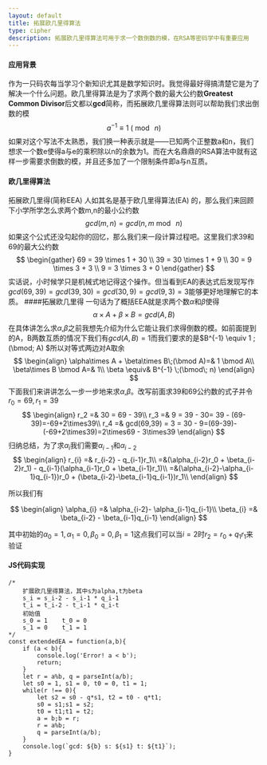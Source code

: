 ```yaml
---
layout: default
title: 拓展欧几里得算法
type: cipher
description: 拓展欧几里得算法可用于求一个数倒数的模，在RSA等密码学中有重要应用
---
```


#### 应用背景
作为一只码农每当学习个新知识尤其是数学知识时。我觉得最好得搞清楚它是为了解决一个什么问题。欧几里得算法是为了求两个数的最大公约数**Greatest Common Divisor**后文都以**gcd**简称，而拓展欧几里得算法则可以帮助我们求出倒数的模$$a^{-1} \equiv 1 \;(\bmod\; n) $$ 如果对这个写法不太熟悉，我们换一种表示就是——已知两个正整数a和n，我们想求一个数e使得a与e的乘积除以n的余数为1。而在大名鼎鼎的RSA算法中就有这样一步需要求倒数的模，并且还多加了一个限制条件即a与n互质。
#### 欧几里得算法
拓展欧几里得(简称EEA) 人如其名是基于欧几里得算法(EA) 的，那么我们来回顾下小学所学怎么求两个数m,n的最小公约数$$gcd(m,n) = gcd(n,m\bmod\ n) $$ 如果这个公式还没勾起你的回忆，那么我们来一段计算过程吧。这里我们求39和69的最大公约数
$$
\begin{gather}
69 = 39 \times 1 + 30 \\
39 = 30 \times 1 + 9 \\
30 = 9 \times 3 + 3 \\
9 = 3 \times 3 + 0 
\end{gather}
$$
实话说，小时候学只是机械式地记得这个操作。但当看到EA的表达式后发现写作$gcd(69,39) = gcd(39,30) = gcd(30,9) = gcd(9,3) = 3$能够更好地理解它的本质。
####拓展欧几里得
一句话为了概括EEA就是求两个数$\alpha$和$\beta$使得
$$ \alpha\times A + \beta\times B = gcd(A,B)$$
在具体讲怎么求$\alpha$,$\beta$之前我想先介绍为什么它能让我们求得倒数的模。如前面提到的A，B两数互质的情况下我们有$gcd(A,B)=1$而我们要求的是$B^{-1} \equiv 1 \;(\bmod\; A) $所以对等式两边对A取余
$$
\begin{align}
\alpha\times A + \beta\times B\;(\bmod A)=& 1 \bmod A\\
\beta\times B \bmod A=& 1\\
\beta \equiv& B^{-1} \;(\bmod\; n) 
\end{align}
$$
下面我们来讲讲怎么一步一步地来求$\alpha$,$\beta$。改写前面求39和69公约数的式子并令$r_0=69,r_1=39$
$$
\begin{align}
r_2 =& 30 = 69 - 39\\
r_3 =& 9 = 39 - 30= 39 - (69-39)=-69+2\times39\\
r_4 =& gcd(69,39) = 3 = 30 - 9=(69-39)-(-69+2\times39)=2\times69 - 3\times39
\end{align}
$$
归纳总结，为了求$\alpha_i$我们需要$\alpha_{i-1}$和$\alpha_{i-2}$
$$
\begin{align}
r_{i} =& r_{i-2} - q_{i-1}r_1\\
=&(\alpha_{i-2}r_0 + \beta_{i-2}r_1) - q_{i-1}(\alpha_{i-1}r_0 + \beta_{i-1}r_1)\\
=&(\alpha_{i-2}-\alpha_{i-1}q_{i-1})r_0 + (\beta_{i-2}-\beta_{i-1}q_{i-1})r_1\\
\end{align}
$$

所以我们有

$$
\begin{align}
\alpha_{i} =& \alpha_{i-2}- \alpha_{i-1}q_{i-1}\\
\beta_{i} =& \beta_{i-2} - \beta_{i-1}q_{i-1}
\end{align}
$$

其中初始的$\alpha_{0} = 1,\alpha_1 = 0,\beta_{0} = 0,\beta_{1}=1$这点我们可以当$i=2$时$r_2 = r_0 + q_1r_1$来验证
#### JS代码实现
```JS
/*
    扩展欧几里得算法，其中s为alpha,t为beta
    s_i = s_i-2 - s_i-1 * q_i-1
    t_i = t_i-2 - t_i-1 * q_i-t
    初始值
    s_0 = 1    t_0 = 0
    s_1 = 0    t_1 = 1  
*/
const extendedEA = function(a,b){
    if (a < b){
        console.log('Error! a < b');
        return;
    }
    let r = a%b, q = parseInt(a/b);
    let s0 = 1, s1 = 0, t0 = 0, t1 = 1;
    while(r !== 0){
        let s2 = s0 - q*s1, t2 = t0 - q*t1;
        s0 = s1;s1 = s2;
        t0 = t1;t1 = t2;
        a = b;b = r;
        r = a%b;
        q = parseInt(a/b);
    }
    console.log(`gcd: ${b} s: ${s1} t: ${t1}`);
}
```